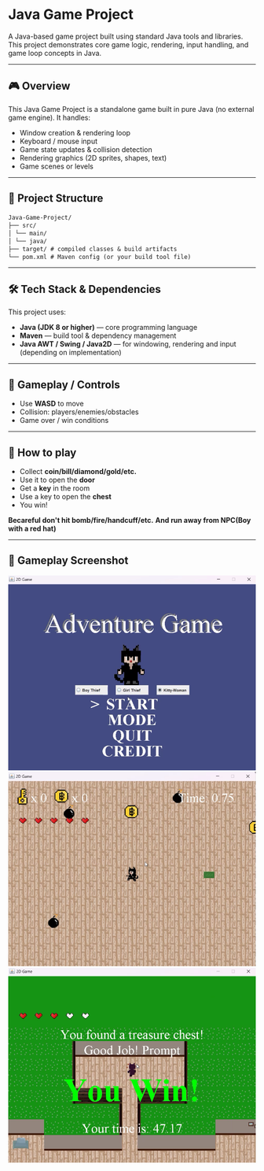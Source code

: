 # Java Game Project

A Java-based game project built using standard Java tools and libraries.  
This project demonstrates core game logic, rendering, input handling, and game loop concepts in Java.

---

## 🎮 Overview

This Java Game Project is a standalone game built in pure Java (no external game engine). It handles:

- Window creation & rendering loop  
- Keyboard / mouse input  
- Game state updates & collision detection  
- Rendering graphics (2D sprites, shapes, text)  
- Game scenes or levels  

---

## 📁 Project Structure
```
Java-Game-Project/
├── src/
│ └── main/
│ └── java/
├── target/ # compiled classes & build artifacts
└── pom.xml # Maven config (or your build tool file)
```

---

## 🛠️ Tech Stack & Dependencies

This project uses:

- **Java (JDK 8 or higher)** — core programming language  
- **Maven** — build tool & dependency management  
- **Java AWT / Swing / Java2D** — for windowing, rendering and input (depending on implementation)

---

## 🎯 Gameplay / Controls

- Use **WASD** to move
- Collision: players/enemies/obstacles  
- Game over / win conditions

---

## 📄 How to play

- Collect **coin/bill/diamond/gold/etc.**
- Use it to open the **door**
- Get a **key** in the room
- Use a key to open the **chest**
- You win!

**Becareful don't hit bomb/fire/handcuff/etc.**
**And run away from NPC(Boy with a red hat)**

---

## 🧭 Gameplay Screenshot

![Main Menu](images/mainmenu_page.png)
![In game](images/ingame_page.png)
![Win](images/winning_page.png)

